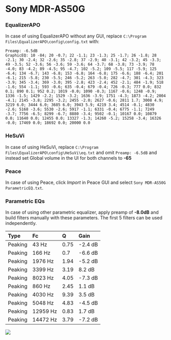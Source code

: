 # Sony MDR-AS50G

### EqualizerAPO
In case of using EqualizerAPO without any GUI, replace `C:\Program Files\EqualizerAPO\config\config.txt`
with:
```
Preamp: -6.5dB
GraphicEQ: 10 -84; 20 -0.7; 22 -1.1; 23 -1.3; 25 -1.7; 26 -1.8; 28 -2.1; 30 -2.4; 32 -2.6; 35 -2.8; 37 -2.9; 40 -3.1; 42 -3.2; 45 -3.3; 49 -3.5; 52 -3.6; 56 -3.6; 59 -3.6; 64 -3.7; 68 -3.8; 73 -3.9; 78 -4.0; 83 -4.2; 89 -4.5; 95 -4.7; 102 -5.2; 109 -5.5; 117 -5.9; 125 -6.4; 134 -6.7; 143 -6.8; 153 -6.8; 164 -6.8; 175 -6.6; 188 -6.4; 201 -6.1; 215 -5.8; 230 -5.5; 246 -5.2; 263 -5.0; 282 -4.7; 301 -4.3; 323 -3.9; 345 -3.4; 369 -3.0; 395 -2.8; 423 -2.4; 452 -2.1; 484 -1.9; 518 -1.6; 554 -1.1; 593 -0.6; 635 -0.4; 679 -0.4; 726 -0.3; 777 0.0; 832 0.1; 890 0.1; 952 0.2; 1019 -0.0; 1090 -0.3; 1167 -0.6; 1248 -0.9; 1336 -1.5; 1429 -2.2; 1529 -3.2; 1636 -3.9; 1751 -4.3; 1873 -4.2; 2004 -4.1; 2145 -3.8; 2295 -3.2; 2455 -2.0; 2627 -0.6; 2811 1.7; 3008 4.9; 3219 6.0; 3444 6.0; 3685 6.0; 3943 5.9; 4219 3.4; 4514 -0.1; 4830 -2.6; 5168 -3.6; 5530 -2.6; 5917 -1.1; 6331 -0.4; 6775 -1.1; 7249 -3.7; 7756 -6.5; 8299 -6.7; 8880 -3.4; 9502 -0.1; 10167 0.0; 10879 0.0; 11640 0.0; 12455 0.0; 13327 -1.3; 14260 -5.2; 15258 -3.4; 16326 -0.0; 17469 0.0; 18692 0.0; 20000 0.0
```

### HeSuVi
In case of using HeSuVi, replace `C:\Program Files\EqualizerAPO\config\HeSuVi\eq.txt` and omit `Preamp:
-6.5dB` and instead set Global volume in the UI for both channels to **-65**

### Peace
In case of using Peace, click *Import* in Peace GUI and select `Sony MDR-AS50G ParametricEQ.txt`.

### Parametric EQs
In case of using other parametric equalizer, apply preamp of **-8.0dB** and build filters manually with
these parameters. The first 5 filters can be used independently.

| Type    | Fc       |    Q | Gain    |
|:--------|:---------|:-----|:--------|
| Peaking | 43 Hz    | 0.75 | -2.4 dB |
| Peaking | 166 Hz   | 0.7  | -6.6 dB |
| Peaking | 1976 Hz  | 1.94 | -5.2 dB |
| Peaking | 3399 Hz  | 3.19 | 8.2 dB  |
| Peaking | 8023 Hz  | 4.05 | -7.3 dB |
| Peaking | 860 Hz   | 2.45 | 1.1 dB  |
| Peaking | 4030 Hz  | 9.39 | 3.5 dB  |
| Peaking | 5048 Hz  | 4.83 | -4.5 dB |
| Peaking | 12959 Hz | 0.83 | 1.7 dB  |
| Peaking | 14472 Hz | 3.79 | -7.2 dB |

![](https://raw.githubusercontent.com/jaakkopasanen/AutoEq/master/results/headphonecom/sbaf-serious/Sony%20MDR-AS50G/Sony%20MDR-AS50G.png)